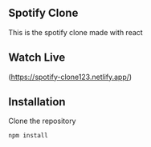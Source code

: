 ## Spotify Clone

This is the spotify clone made with react 
## Watch Live 
(https://spotify-clone123.netlify.app/)
## Installation

Clone the repository
```
npm install  
```

